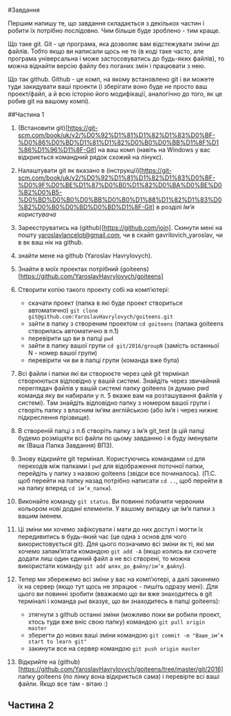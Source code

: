 #Завдання

Першим напишу те, що завдання складається з декількох частин і робити їх потрібно послідовно.
Чим більше буде зроблено - тим краще.

Що таке git. Git - це програма, яка дозволяє вам відстежувати зміни до файлів. Тобто якщо
ви написали щось не те (в коді таке часто, але програма універсальна і може застосовуватись
до будь-яких файлів), то можна віднайти версію файлу без поганих змін і працювати з нею.

Що так github. Github - це комп, на якому встановлено git і ви можете туди закидувати ваші проекти
(і зберігати воно буде не просто ваш проект/файл, а й всю історію його модифікації, аналогічно
до того, як це робив git на вашому компі).

##Частина 1

1. (Встановити git)[https://git-scm.com/book/uk/v2/%D0%92%D1%81%D1%82%D1%83%D0%BF-%D0%86%D0%BD%D1%81%D1%82%D0%B0%D0%BB%D1%8F%D1%86%D1%96%D1%8F-Git]
на ваш комп (навіть на Windows у вас відкриється командний рядок схожий на лінукс).

2. Налаштувати git як вказано в (інструкції)[https://git-scm.com/book/uk/v2/%D0%92%D1%81%D1%82%D1%83%D0%BF-%D0%9F%D0%BE%D1%87%D0%B0%D1%82%D0%BA%D0%BE%D0%B2%D0%B5-%D0%BD%D0%B0%D0%BB%D0%B0%D1%88%D1%82%D1%83%D0%B2%D0%B0%D0%BD%D0%BD%D1%8F-Git]
в розділі _Ім’я користувача_

2. Зареєструватись на (github)[https://github.com/join]. Скинути мені на пошту 
yaroslavlancelot@gmail.com, чи в скайп gavrilovich_yaroslav, чи в вк ваш нік на github.

3. знайти мене на github (Yaroslav Havrylovych).

4. Знайти в моїх проектах потрібний (goiteens)[https://github.com/YaroslavHavrylovych/goiteens]

5. Створити копію такого проекту собі на комп’ютері:
    * скачати проект (папка в які буде проект створиться автоматично) `git clone git@github.com:YaroslavHavrylovych/goiteens.git`
    * зайти в папку з створеним проектом `cd goiteens` (папака goiteens створилась автоматично в п.1)
    * перевірити що ви в папці `pwd`
    * зайти в папку вашої групи `cd git/2016/groupN` (замість останньої N - номер вашої групи)
    * перевірити чи ви в папці групи (команда вже була)

6. Всі файли і папки які ви створюєте через цей git термінал створюються відповідно у вашій
системі. Знайдіть через звичайний переглядач файлів у вашій системі папку 
goiteens (я думаю pwd команда яку ви набирали у п. 5 вкаже вам на розташування файлів у системі).
Там знайдіть відповідно папку з номером вашої групи і створіть папку з власним ім’ям англійською
(або ім’я і через нижнє підкреслення прізвище).

7. В створеній папці з п.6 створіть папку з ім’я git_test (в цій папці будемо розміщяти всі
файли по цьому завданню і я буду іменувати як (Ваша Папка Завдання) ВПЗ).

8. Знову відкрийте git термінал. Користуючись командами `cd` для переходів між папками і 
`pwd` для відображення поточної папки, перейдіть у папку з назвою goiteens (звідси все починалось).
(П.С. щоб перейти на папку назад потрібно написати `cd ..`, щоб перейти в на папку вперед 
`cd ім’я_папки`).

9. Виконайте команду `git status`. Ви повинні побачити червоним кольором нові додані елементи.
У вашому випадку це ім’я папки з вашим іменем.

10. Ці зміни ми хочемо зафіксувати і мати до них доступ і могти їх передивитись в будь-який час
(це одна з основ для чого використовується git). Для цього позначимо всі зміни як ті, які ми хочемо
запам’ятати командою `git add -A` (якщо колись ви схочете додати лиш один єдиний файл а не всі
створені, то можна використати команду `git add шлях_до_файлу/ім’я_файлу`).

11. Тепер ми збережемо всі зміни у вас на комп’ютері, а далі закинемо їх на сервер (якщо тут щось
не зпрацює - пишіть одразу мені).
Для цього ви повинні зробити (вважаємо що ви вже знаходитесь в git терміналі і команда `pwd`
вказує, що ви знаходитесь в папці goiteens):
    * зтягнути з github останні зміни (можливо поки ви робили проект, хтось туди вже вніс свою папку) командою `git pull origin master`
    * зберегти до нових ваші зміни командою `git commit -m "Ваше_ім’я start to learn git"`
    * закинути все на сервер командою `git push origin master`

12. Відкрийте на (github)[https://github.com/YaroslavHavrylovych/goiteens/tree/master/git/2016]
папку goiteens (по лінку вона відкриється сама) і перевірте всі ваші файли. Якщо все там - вітаю :)

## Частина 2
